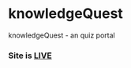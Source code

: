 # knowledgeQuest
knowledgeQuest - an quiz portal

### Site is [LIVE](https://kpunit333.github.io/knowledgeQuest/)

